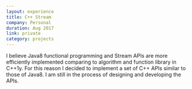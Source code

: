 ```yaml
---
layout: experience
title: C++ Stream
company: Personal
duration: Aug 2017
link: private
category: projects
---
```

<p>
I believe Java8 functional programming and Stream APIs are more efficiently implemented
comparing to algorithm and function library in C++1y. For this reason I decided to 
implement a set of C++ APIs similar to those of Java8. I am still in the process 
of designing and developing the APIs.
</p>